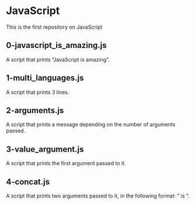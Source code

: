 # JavaScript

This is the first repository on JavaScript

## 0-javascript_is_amazing.js

A script that prints “JavaScript is amazing”.

## 1-multi_languages.js

A script that prints 3 lines.

## 2-arguments.js

A script that prints a message depending on the number of arguments passed.

## 3-value_argument.js

A script that prints the first argument passed to it.

## 4-concat.js

A script that prints two arguments passed to it, in the following format: “ is ”.